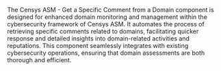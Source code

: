 The Censys ASM - Get a Specific Comment from a Domain component is designed for enhanced domain monitoring and management within the cybersecurity framework of Censys ASM. It automates the process of retrieving specific comments related to domains, facilitating quicker response and detailed insights into domain-related activities and reputations. This component seamlessly integrates with existing cybersecurity operations, ensuring that domain assessments are both thorough and efficient.
